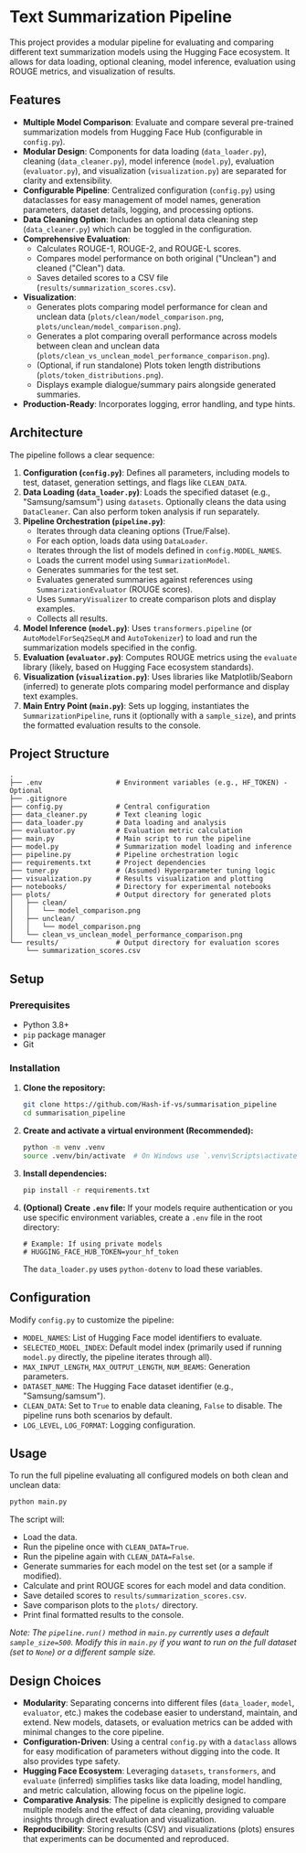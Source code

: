 # Text Summarization Pipeline

This project provides a modular pipeline for evaluating and comparing different text summarization models using the Hugging Face ecosystem. It allows for data loading, optional cleaning, model inference, evaluation using ROUGE metrics, and visualization of results.

## Features

-   **Multiple Model Comparison**: Evaluate and compare several pre-trained summarization models from Hugging Face Hub (configurable in `config.py`).
-   **Modular Design**: Components for data loading (`data_loader.py`), cleaning (`data_cleaner.py`), model inference (`model.py`), evaluation (`evaluator.py`), and visualization (`visualization.py`) are separated for clarity and extensibility.
-   **Configurable Pipeline**: Centralized configuration (`config.py`) using dataclasses for easy management of model names, generation parameters, dataset details, logging, and processing options.
-   **Data Cleaning Option**: Includes an optional data cleaning step (`data_cleaner.py`) which can be toggled in the configuration.
-   **Comprehensive Evaluation**:
    -   Calculates ROUGE-1, ROUGE-2, and ROUGE-L scores.
    -   Compares model performance on both original ("Unclean") and cleaned ("Clean") data.
    -   Saves detailed scores to a CSV file (`results/summarization_scores.csv`).
-   **Visualization**:
    -   Generates plots comparing model performance for clean and unclean data (`plots/clean/model_comparison.png`, `plots/unclean/model_comparison.png`).
    -   Generates a plot comparing overall performance across models between clean and unclean data (`plots/clean_vs_unclean_model_performance_comparison.png`).
    -   (Optional, if run standalone) Plots token length distributions (`plots/token_distributions.png`).
    -   Displays example dialogue/summary pairs alongside generated summaries.
-   **Production-Ready**: Incorporates logging, error handling, and type hints.

## Architecture

The pipeline follows a clear sequence:

1.  **Configuration (`config.py`)**: Defines all parameters, including models to test, dataset, generation settings, and flags like `CLEAN_DATA`.
2.  **Data Loading (`data_loader.py`)**: Loads the specified dataset (e.g., "Samsung/samsum") using `datasets`. Optionally cleans the data using `DataCleaner`. Can also perform token analysis if run separately.
3.  **Pipeline Orchestration (`pipeline.py`)**:
    -   Iterates through data cleaning options (True/False).
    -   For each option, loads data using `DataLoader`.
    -   Iterates through the list of models defined in `config.MODEL_NAMES`.
    -   Loads the current model using `SummarizationModel`.
    -   Generates summaries for the test set.
    -   Evaluates generated summaries against references using `SummarizationEvaluator` (ROUGE scores).
    -   Uses `SummaryVisualizer` to create comparison plots and display examples.
    -   Collects all results.
4.  **Model Inference (`model.py`)**: Uses `transformers.pipeline` (or `AutoModelForSeq2SeqLM` and `AutoTokenizer`) to load and run the summarization models specified in the config.
5.  **Evaluation (`evaluator.py`)**: Computes ROUGE metrics using the `evaluate` library (likely, based on Hugging Face ecosystem standards).
6.  **Visualization (`visualization.py`)**: Uses libraries like Matplotlib/Seaborn (inferred) to generate plots comparing model performance and display text examples.
7.  **Main Entry Point (`main.py`)**: Sets up logging, instantiates the `SummarizationPipeline`, runs it (optionally with a `sample_size`), and prints the formatted evaluation results to the console.

## Project Structure

```
.
├── .env                  # Environment variables (e.g., HF_TOKEN) - Optional
├── .gitignore
├── config.py             # Central configuration
├── data_cleaner.py       # Text cleaning logic
├── data_loader.py        # Data loading and analysis
├── evaluator.py          # Evaluation metric calculation
├── main.py               # Main script to run the pipeline
├── model.py              # Summarization model loading and inference
├── pipeline.py           # Pipeline orchestration logic
├── requirements.txt      # Project dependencies
├── tuner.py              # (Assumed) Hyperparameter tuning logic
├── visualization.py      # Results visualization and plotting
├── notebooks/            # Directory for experimental notebooks
├── plots/                # Output directory for generated plots
│   ├── clean/
│   │   └── model_comparison.png
│   ├── unclean/
│   │   └── model_comparison.png
│   └── clean_vs_unclean_model_performance_comparison.png
└── results/              # Output directory for evaluation scores
    └── summarization_scores.csv
```

## Setup

### Prerequisites

-   Python 3.8+
-   `pip` package manager
-   Git

### Installation

1.  **Clone the repository:**
    ```bash
    git clone https://github.com/Hash-if-vs/summarisation_pipeline
    cd summarisation_pipeline
    ```

2.  **Create and activate a virtual environment (Recommended):**
    ```bash
    python -m venv .venv
    source .venv/bin/activate  # On Windows use `.venv\Scripts\activate`
    ```

3.  **Install dependencies:**
    ```bash
    pip install -r requirements.txt
    ```

4.  **(Optional) Create `.env` file:** If your models require authentication or you use specific environment variables, create a `.env` file in the root directory:
    ```env
    # Example: If using private models
    # HUGGING_FACE_HUB_TOKEN=your_hf_token
    ```
    The `data_loader.py` uses `python-dotenv` to load these variables.

## Configuration

Modify `config.py` to customize the pipeline:

-   `MODEL_NAMES`: List of Hugging Face model identifiers to evaluate.
-   `SELECTED_MODEL_INDEX`: Default model index (primarily used if running `model.py` directly, the pipeline iterates through all).
-   `MAX_INPUT_LENGTH`, `MAX_OUTPUT_LENGTH`, `NUM_BEAMS`: Generation parameters.
-   `DATASET_NAME`: The Hugging Face dataset identifier (e.g., "Samsung/samsum").
-   `CLEAN_DATA`: Set to `True` to enable data cleaning, `False` to disable. The pipeline runs both scenarios by default.
-   `LOG_LEVEL`, `LOG_FORMAT`: Logging configuration.

## Usage

To run the full pipeline evaluating all configured models on both clean and unclean data:

```bash
python main.py
```

The script will:
-   Load the data.
-   Run the pipeline once with `CLEAN_DATA=True`.
-   Run the pipeline again with `CLEAN_DATA=False`.
-   Generate summaries for each model on the test set (or a sample if modified).
-   Calculate and print ROUGE scores for each model and data condition.
-   Save detailed scores to `results/summarization_scores.csv`.
-   Save comparison plots to the `plots/` directory.
-   Print final formatted results to the console.

*Note: The `pipeline.run()` method in `main.py` currently uses a default `sample_size=500`. Modify this in `main.py` if you want to run on the full dataset (set to `None`) or a different sample size.*

## Design Choices

-   **Modularity**: Separating concerns into different files (`data_loader`, `model`, `evaluator`, etc.) makes the codebase easier to understand, maintain, and extend. New models, datasets, or evaluation metrics can be added with minimal changes to the core pipeline.
-   **Configuration-Driven**: Using a central `config.py` with a `dataclass` allows for easy modification of parameters without digging into the code. It also provides type safety.
-   **Hugging Face Ecosystem**: Leveraging `datasets`, `transformers`, and `evaluate` (inferred) simplifies tasks like data loading, model handling, and metric calculation, allowing focus on the pipeline logic.
-   **Comparative Analysis**: The pipeline is explicitly designed to compare multiple models and the effect of data cleaning, providing valuable insights through direct evaluation and visualization.
-   **Reproducibility**: Storing results (CSV) and visualizations (plots) ensures that experiments can be documented and reproduced.

